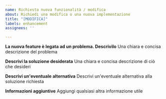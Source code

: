 ```yaml
---
name: Richiesta nuova funzionalità / modifica
about: Richiedi una modifica o una nuova implementazione
title: "[MODIFICA]"
labels: enhancement
assignees: ''

---
```


**La nuova feature è legata ad un problema. Descrivilo**
Una chiara e concisa descrizione del problema

**Descrivi la soluzione desiderata**
Una chiara e concisa descrizione di ciò che desideri

**Descrivi un'eventuale alternativa**
Descrivi un'eventuale alternativa alla soluzione richiesta

**Informazioni aggiuntive**
Aggiungi qualsiasi altra informazione utile

